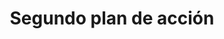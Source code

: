 ---
title: Segundo plan de acción
layout: segundo-plan-accion
menu: 
  main:
    parent: seguimiento
url: /seguimiento/segundo-plan-accion
description: Actualmente se está ejecutando el Primer Plan de Acción de Gobierno Abierto Ecuador; en agosto de 2022 se iniciará la ejecución del Segundo Plan de Acción.
---